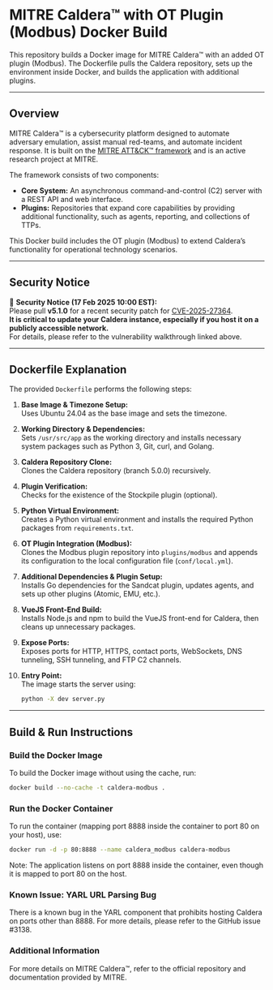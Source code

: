 # MITRE Caldera™ with OT Plugin (Modbus) Docker Build

This repository builds a Docker image for MITRE Caldera™ with an added OT plugin (Modbus). The Dockerfile pulls the Caldera repository, sets up the environment inside Docker, and builds the application with additional plugins.

---

## Overview

MITRE Caldera™ is a cybersecurity platform designed to automate adversary emulation, assist manual red-teams, and automate incident response. It is built on the [MITRE ATT&CK™ framework](https://attack.mitre.org/) and is an active research project at MITRE.

The framework consists of two components:
- **Core System:** An asynchronous command-and-control (C2) server with a REST API and web interface.
- **Plugins:** Repositories that expand core capabilities by providing additional functionality, such as agents, reporting, and collections of TTPs.

This Docker build includes the OT plugin (Modbus) to extend Caldera’s functionality for operational technology scenarios.

---

## Security Notice

🚨 **Security Notice (17 Feb 2025 10:00 EST):**  
Please pull **v5.1.0** for a recent security patch for [CVE-2025-27364](https://github.com/mitre/caldera/issues/3138).  
**It is critical to update your Caldera instance, especially if you host it on a publicly accessible network.**  
For details, please refer to the vulnerability walkthrough linked above.

---

## Dockerfile Explanation

The provided `Dockerfile` performs the following steps:

1. **Base Image & Timezone Setup:**  
   Uses Ubuntu 24.04 as the base image and sets the timezone.

2. **Working Directory & Dependencies:**  
   Sets `/usr/src/app` as the working directory and installs necessary system packages such as Python 3, Git, curl, and Golang.

3. **Caldera Repository Clone:**  
   Clones the Caldera repository (branch 5.0.0) recursively.

4. **Plugin Verification:**  
   Checks for the existence of the Stockpile plugin (optional).

5. **Python Virtual Environment:**  
   Creates a Python virtual environment and installs the required Python packages from `requirements.txt`.

6. **OT Plugin Integration (Modbus):**  
   Clones the Modbus plugin repository into `plugins/modbus` and appends its configuration to the local configuration file (`conf/local.yml`).

7. **Additional Dependencies & Plugin Setup:**  
   Installs Go dependencies for the Sandcat plugin, updates agents, and sets up other plugins (Atomic, EMU, etc.).

8. **VueJS Front-End Build:**  
   Installs Node.js and npm to build the VueJS front-end for Caldera, then cleans up unnecessary packages.

9. **Expose Ports:**  
   Exposes ports for HTTP, HTTPS, contact ports, WebSockets, DNS tunneling, SSH tunneling, and FTP C2 channels.

10. **Entry Point:**  
    The image starts the server using:
    ```bash
    python -X dev server.py
    ```

---

## Build & Run Instructions

### Build the Docker Image

To build the Docker image without using the cache, run:

```bash
docker build --no-cache -t caldera-modbus .
```

### Run the Docker Container
To run the container (mapping port 8888 inside the container to port 80 on your host), use:

```bash
docker run -d -p 80:8888 --name caldera_modbus caldera-modbus
```
Note: The application listens on port 8888 inside the container, even though it is mapped to port 80 on the host.

### Known Issue: YARL URL Parsing Bug
There is a known bug in the YARL component that prohibits hosting Caldera on ports other than 8888. For more details, please refer to the GitHub issue #3138.

### Additional Information
For more details on MITRE Caldera™, refer to the official repository and documentation provided by MITRE.

